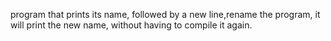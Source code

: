 program that prints its name, followed by a new line,rename the program, it will print the new name, without having to compile it again.